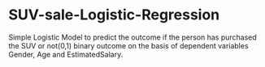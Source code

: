 # SUV-sale-Logistic-Regression
Simple Logistic Model to predict the outcome if the 
person has purchased the SUV or not(0,1) binary outcome on the basis of 
dependent variables Gender,	Age and EstimatedSalary.
